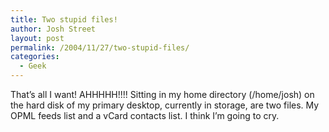 ```yaml
---
title: Two stupid files!
author: Josh Street
layout: post
permalink: /2004/11/27/two-stupid-files/
categories:
  - Geek
---
```

That&#8217;s all I want! AHHHHH!!!! Sitting in my home directory (/home/josh) on the hard disk of my primary desktop, currently in storage, are two files. My OPML feeds list and a vCard contacts list. I think I&#8217;m going to cry.